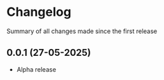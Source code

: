 Changelog
=========

Summary of all changes made since the first release

0.0.1 (27-05-2025)
------------------
* Alpha release
